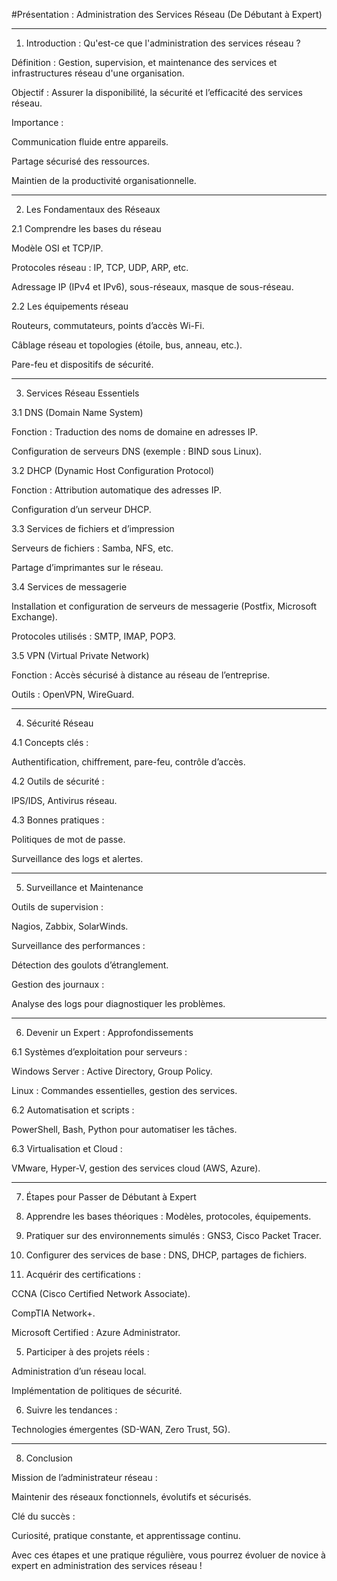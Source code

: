 #Présentation : Administration des Services Réseau (De Débutant à Expert)


---

1. Introduction : Qu'est-ce que l'administration des services réseau ?

Définition : Gestion, supervision, et maintenance des services et infrastructures réseau d'une organisation.

Objectif : Assurer la disponibilité, la sécurité et l’efficacité des services réseau.

Importance :

Communication fluide entre appareils.

Partage sécurisé des ressources.

Maintien de la productivité organisationnelle.




---

2. Les Fondamentaux des Réseaux

2.1 Comprendre les bases du réseau

Modèle OSI et TCP/IP.

Protocoles réseau : IP, TCP, UDP, ARP, etc.

Adressage IP (IPv4 et IPv6), sous-réseaux, masque de sous-réseau.


2.2 Les équipements réseau

Routeurs, commutateurs, points d’accès Wi-Fi.

Câblage réseau et topologies (étoile, bus, anneau, etc.).

Pare-feu et dispositifs de sécurité.



---

3. Services Réseau Essentiels

3.1 DNS (Domain Name System)

Fonction : Traduction des noms de domaine en adresses IP.

Configuration de serveurs DNS (exemple : BIND sous Linux).


3.2 DHCP (Dynamic Host Configuration Protocol)

Fonction : Attribution automatique des adresses IP.

Configuration d’un serveur DHCP.


3.3 Services de fichiers et d’impression

Serveurs de fichiers : Samba, NFS, etc.

Partage d’imprimantes sur le réseau.


3.4 Services de messagerie

Installation et configuration de serveurs de messagerie (Postfix, Microsoft Exchange).

Protocoles utilisés : SMTP, IMAP, POP3.


3.5 VPN (Virtual Private Network)

Fonction : Accès sécurisé à distance au réseau de l’entreprise.

Outils : OpenVPN, WireGuard.



---

4. Sécurité Réseau

4.1 Concepts clés :

Authentification, chiffrement, pare-feu, contrôle d’accès.


4.2 Outils de sécurité :

IPS/IDS, Antivirus réseau.


4.3 Bonnes pratiques :

Politiques de mot de passe.

Surveillance des logs et alertes.




---

5. Surveillance et Maintenance

Outils de supervision :

Nagios, Zabbix, SolarWinds.


Surveillance des performances :

Détection des goulots d’étranglement.


Gestion des journaux :

Analyse des logs pour diagnostiquer les problèmes.




---

6. Devenir un Expert : Approfondissements

6.1 Systèmes d’exploitation pour serveurs :

Windows Server : Active Directory, Group Policy.

Linux : Commandes essentielles, gestion des services.


6.2 Automatisation et scripts :

PowerShell, Bash, Python pour automatiser les tâches.


6.3 Virtualisation et Cloud :

VMware, Hyper-V, gestion des services cloud (AWS, Azure).




---

7. Étapes pour Passer de Débutant à Expert

1. Apprendre les bases théoriques : Modèles, protocoles, équipements.


2. Pratiquer sur des environnements simulés : GNS3, Cisco Packet Tracer.


3. Configurer des services de base : DNS, DHCP, partages de fichiers.


4. Acquérir des certifications :

CCNA (Cisco Certified Network Associate).

CompTIA Network+.

Microsoft Certified : Azure Administrator.



5. Participer à des projets réels :

Administration d’un réseau local.

Implémentation de politiques de sécurité.



6. Suivre les tendances :

Technologies émergentes (SD-WAN, Zero Trust, 5G).





---

8. Conclusion

Mission de l’administrateur réseau :

Maintenir des réseaux fonctionnels, évolutifs et sécurisés.


Clé du succès :

Curiosité, pratique constante, et apprentissage continu.



Avec ces étapes et une pratique régulière, vous pourrez évoluer de novice à expert en administration des services réseau !

